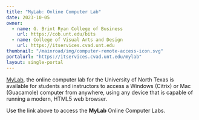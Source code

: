 ```yaml
---
title: "MyLab: Online Computer Lab"
date: 2023-10-05
owner:
  - name: G. Brint Ryan College of Business
    url: https://cob.unt.edu/bits
  - name: College of Visual Arts and Design
    url: https://itservices.cvad.unt.edu
thumbnail: "/mainroad/img/computer-remote-access-icon.svg"
portalurl: "https://itservices.cvad.unt.edu/mylab"
layout: single-portal
---
```

[MyLab](https://mylab.unt.edu 'MyLab'), the online computer lab for the University of North Texas is available for students and instructors to access a Windows (Citrix) or Mac (Guacamole) computer from anywhere, using any device that is capable of running a modern, HTML5 web browser. 

Use the link above to access the **MyLab** Online Computer Labs.

